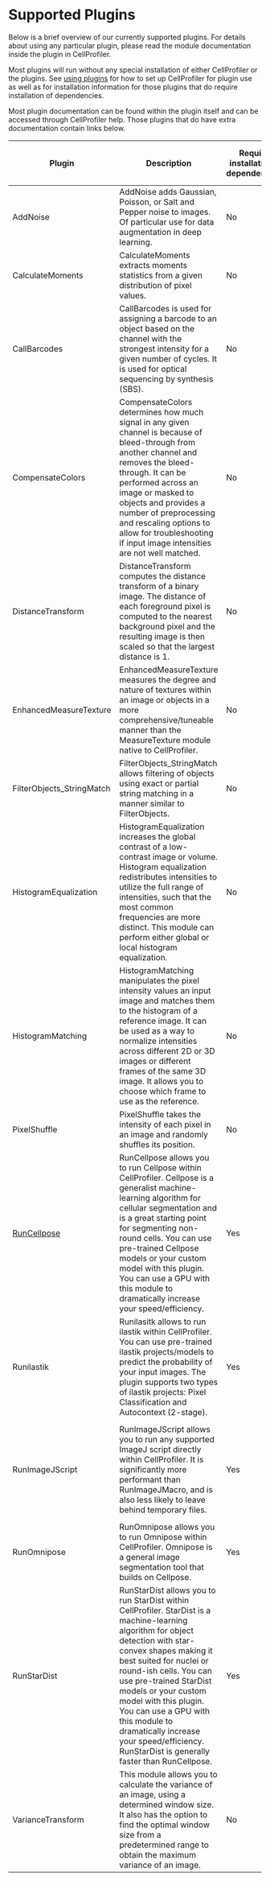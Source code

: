 # Supported Plugins

Below is a brief overview of our currently supported plugins.
For details about using any particular plugin, please read the module documentation inside the plugin in CellProfiler.

Most plugins will run without any special installation of either CellProfiler or the plugins.
See [using plugins](using_plugins.md) for how to set up CellProfiler for plugin use as well as for installation information for those plugins that do require installation of dependencies.

Most plugin documentation can be found within the plugin itself and can be accessed through CellProfiler help.
Those plugins that do have extra documentation contain links below.

| Plugin | Description | Requires installation of dependencies? | Install flag | Docker version currently available? |
|--------|-------------|----------------------------------------|--------------|-------------------------------------|
| AddNoise      | AddNoise adds Gaussian, Poisson, or Salt and Pepper noise to images. Of particular use for data augmentation in deep learning. | No | | N/A |
| CalculateMoments      | CalculateMoments extracts moments statistics from a given distribution of pixel values. | No | | N/A |
| CallBarcodes          | CallBarcodes is used for assigning a barcode to an object based on the channel with the strongest intensity for a given number of cycles. It is used for optical sequencing by synthesis (SBS). | No | | N/A |
| CompensateColors      | CompensateColors determines how much signal in any given channel is because of bleed-through from another channel and removes the bleed-through. It can be performed across an image or masked to objects and provides a number of preprocessing and rescaling options to allow for troubleshooting if input image intensities are not well matched. | No | | N/A |
| DistanceTransform     | DistanceTransform computes the distance transform of a binary image. The distance of each foreground pixel is computed to the nearest background pixel and the resulting image is then scaled so that the largest distance is 1. | No | | N/A |
| EnhancedMeasureTexture| EnhancedMeasureTexture measures the degree and nature of textures within an image or objects in a more comprehensive/tuneable manner than the MeasureTexture module native to CellProfiler. | No | | N/A |
| FilterObjects_StringMatch| FilterObjects_StringMatch allows filtering of objects using exact or partial string matching in a manner similar to FilterObjects. | No | | N/A |
| HistogramEqualization | HistogramEqualization increases the global contrast of a low-contrast image or volume. Histogram equalization redistributes intensities to utilize the full range of intensities, such that the most common frequencies are more distinct. This module can perform either global or local histogram equalization. | No | | N/A |
| HistogramMatching     | HistogramMatching manipulates the pixel intensity values an input image and matches them to the histogram of a reference image. It can be used as a way to normalize intensities across different 2D or 3D images or different frames of the same 3D image. It allows you to choose which frame to use as the reference. | No | | N/A |
| PixelShuffle          | PixelShuffle takes the intensity of each pixel in an image and randomly shuffles its position. | No | | N/A |
| [RunCellpose](RunCellPose.md) | RunCellpose allows you to run Cellpose within CellProfiler. Cellpose is a generalist machine-learning algorithm for cellular segmentation and is a great starting point for segmenting non-round cells. You can use pre-trained Cellpose models or your custom model with this plugin. You can use a GPU with this module to dramatically increase your speed/efficiency. | Yes | `cellpose` | Yes |
| Runilastik            | Runilasitk allows to run ilastik within CellProfiler. You can use pre-trained ilastik projects/models to predict the probability of your input images. The plugin supports two types of ilastik projects: Pixel Classification and Autocontext (2-stage).| Yes |  | Yes |
| RunImageJScript       | RunImageJScript allows you to run any supported ImageJ script directly within CellProfiler. It is significantly more performant than RunImageJMacro, and is also less likely to leave behind temporary files. | Yes | `imagejscript` , though note that conda installation may be preferred, see [this link](https://py.imagej.net/en/latest/Install.html#installing-via-pip) for more information | No |
| RunOmnipose           | RunOmnipose allows you to run Omnipose within CellProfiler. Omnipose is a general image segmentation tool that builds on Cellpose. | Yes | `omnipose` | No |
| RunStarDist           | RunStarDist allows you to run StarDist within CellProfiler. StarDist is a machine-learning algorithm for object detection with star-convex shapes making it best suited for nuclei or round-ish cells. You can use pre-trained StarDist models or your custom model with this plugin. You can use a GPU with this module to dramatically increase your speed/efficiency. RunStarDist is generally faster than RunCellpose. | Yes | `stardist` | No |
| VarianceTransform     | This module allows you to calculate the variance of an image, using a determined window size. It also has the option to find the optimal window size from a predetermined range to obtain the maximum variance of an image. | No | | N/A |
